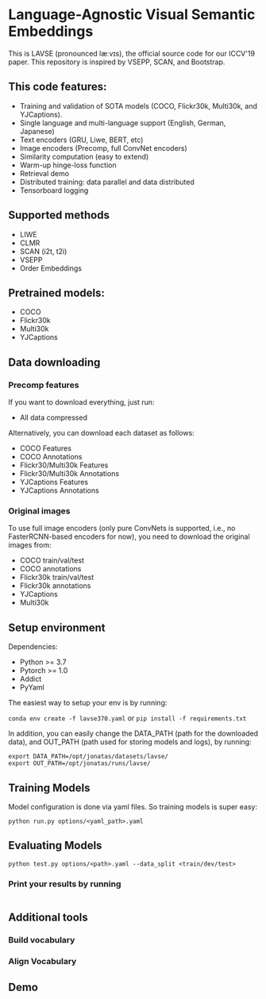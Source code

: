 # Language-Agnostic Visual Semantic Embeddings

This is LAVSE (pronounced læːvɪs), the official source code for our ICCV'19 paper. This repository is inspired by VSEPP, SCAN, and Bootstrap. 


## This code features: 

* Training and validation of SOTA models (COCO, Flickr30k, Multi30k, and YJCaptions).
* Single language and multi-language support (English, German, Japanese)
* Text encoders (GRU, Liwe, BERT, etc)
* Image encoders (Precomp, full ConvNet encoders)
* Similarity computation (easy to extend)
* Warm-up hinge-loss function  
* Retrieval demo
* Distributed training: data parallel and data distributed
* Tensorboard logging

## Supported methods
* LIWE
* CLMR 
* SCAN (i2t, t2i)
* VSEPP
* Order Embeddings

## Pretrained models: 
* COCO
* Flickr30k
* Multi30k 
* YJCaptions

## Data downloading

### Precomp features

If you want to download everything, just run:
* All data compressed

Alternatively, you can download each dataset as follows: 

* COCO Features
* COCO Annotations
* Flickr30/Multi30k Features
* Flickr30/Multi30k Annotations
* YJCaptions Features
* YJCaptions Annotations

### Original images

To use full image encoders (only pure ConvNets is supported, i.e., no FasterRCNN-based encoders for now), you need to download the original images from:
* COCO train/val/test
* COCO annotations
* Flickr30k train/val/test
* Flickr30k annotations
* YJCaptions
* Multi30k


## Setup environment

Dependencies:
* Python >= 3.7
* Pytorch >= 1.0
* Addict
* PyYaml


The easiest way to setup your env is by running: 

``conda env create -f lavse370.yaml`` or ``pip install -f requirements.txt``

In addition, you can easily change the DATA_PATH (path for the downloaded data), and OUT_PATH (path used for storing models and logs), by running:

```
export DATA_PATH=/opt/jonatas/datasets/lavse/
export OUT_PATH=/opt/jonatas/runs/lavse/
```

## Training Models

Model configuration is done via yaml files. So training models is super easy:

```
python run.py options/<yaml_path>.yaml
```

## Evaluating Models 

```
python test.py options/<path>.yaml --data_split <train/dev/test>
```

### Print your results by running
```

```

## Additional tools

### Build vocabulary 

### Align Vocabulary

## Demo
